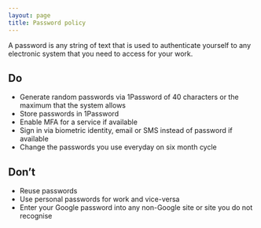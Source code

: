 ```yaml
---
layout: page
title: Password policy
---
```


A password is any string of text that is used to authenticate yourself to any electronic system that you need to access for your work.

## Do

* Generate random passwords via 1Password of 40 characters or the maximum that the system allows
* Store passwords in 1Password
* Enable MFA for a service if available
* Sign in via biometric identity, email or SMS instead of password if available
* Change the passwords you use everyday on six month cycle

## Don’t

* Reuse passwords
* Use personal passwords for work and vice-versa
* Enter your Google password into any non-Google site or site you do not recognise
